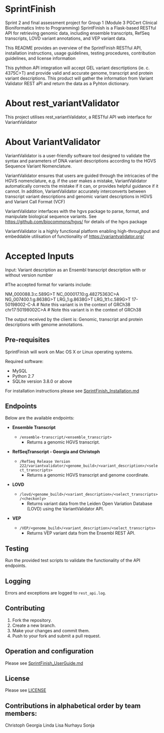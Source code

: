 # SprintFinish
Sprint 2 and final assessment project for Group 1 (Module 3 PGCert Clinical Bioniformatics Intro to Programming)
SprintFinish is a Flask-based RESTful API for retrieving genomic data, including ensemble transcripts, RefSeq transcripts, LOVD variant annotations, and VEP variant data.

This README provides an overview of the SprintFinish RESTful API, installation instructions, usage guidelines, testing procedures, contribution guidelines, and license information

This pyhthon API integration will accept GEL variant descrtiptions (ie. c. 4375C>T) and provide valid and accurate genome, transcript and protein variant descriptions.
This product will gather the information from Variant Validator REST aPI and return the data as a Pyhton dictionary.

# About rest_variantValidator

This project utilises rest_variantValidator, a RESTful API web interface for VariantValidator

# About VariantValidator

VariantValidator is a user-friendly software tool designed to validate the syntax and 
parameters of DNA variant descriptions according to the HGVS Sequence Variant 
Nomenclature. 

VariantValidator ensures that users are guided through the intricacies of the HGVS 
nomenclature, e.g. if the user makes a mistake, VariantValidator automatically corrects 
the mistake if it can, or provides helpful guidance if it cannot. In addition, 
VariantValidator accurately interconverts between transcript variant descriptions and 
genomic variant descriptions in HGVS and Variant Call Format (VCF)

VariantValidator interfaces with the hgvs package to parse, format, and manipulate 
biological sequence variants.  See https://github.com/biocommons/hgvs/ for details of the
hgvs package

VariantValidator is a highly functional platform enabling high-throughput and embeddable
utilisation of functionality of https://variantvalidator.org/

# Accepted Inputs

Input: Variant description as an Ensembl transcript description with or without version number

#The accepted format for variants include:

NM_000088.3:c.589G>T
NC_000017.10:g.48275363C>A
NG_007400.1:g.8638G>T
LRG_1:g.8638G>T
LRG_1t1:c.589G>T
17-50198002-C-A  # Note this variant is in the context of GRCh38
chr17:50198002C>A  # Note this variant is in the context of GRCh38

The output received by the client is: Genomic, transcript and protein descriptions with genome annotations.

## Pre-requisites

SprintFinish will work on Mac OS X or Linux operating systems.

Required software:
* MySQL
* Python 2.7
* SQLite version 3.8.0 or above

For installation instructions please see [SprintFinish_Installation.md]()

## Endpoints

Below are the available endpoints:

- **Ensemble Transcript**
  - `/ensemble-transcript/<ensemble_transcript>`
    - Returns a genomic HGVS transcript.

- **RefSeqTranscript - Georgia and Christoph**
  - `/RefSeq Release Version 222/variantvalidator/<genome_build>/<variant_description>/<select_transcripts>`
    - Returns a genomic HGVS transcript and genome coordinate.

- **LOVD**
  - `/lovd/<genome_build>/<variant_description>/<select_transcripts>/<checkonly>`
    - Returns variant data from the Leiden Open Variation Database (LOVD) using the VariantValidator API.

- **VEP**
  - `/VEP/<genome_build>/<variant_description>/<select_transcripts>`
    - Returns VEP variant data from the Ensembl REST API.

## Testing

Run the provided test scripts to validate the functionality of the API endpoints.

## Logging

Errors and exceptions are logged to `rest_api.log`.

## Contributing

1. Fork the repository.
2. Create a new branch.
3. Make your changes and commit them.
4. Push to your fork and submit a pull request.

## Operation and configuration

Please see [SprintFinish_UserGuide.md]()

## License

Please see [LICENSE]()

## Contributions in alphabetical order by team members:

Christoph
Georgia
Linda
Lisa
Nurhayu
Sonja
